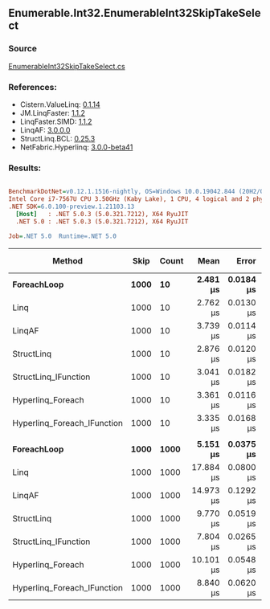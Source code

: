﻿## Enumerable.Int32.EnumerableInt32SkipTakeSelect

### Source
[EnumerableInt32SkipTakeSelect.cs](../LinqBenchmarks/Enumerable/Int32/EnumerableInt32SkipTakeSelect.cs)

### References:
- Cistern.ValueLinq: [0.1.14](https://www.nuget.org/packages/Cistern.ValueLinq/0.1.14)
- JM.LinqFaster: [1.1.2](https://www.nuget.org/packages/JM.LinqFaster/1.1.2)
- LinqFaster.SIMD: [1.1.2](https://www.nuget.org/packages/LinqFaster.SIMD/1.0.3)
- LinqAF: [3.0.0.0](https://www.nuget.org/packages/LinqAF/3.0.0.0)
- StructLinq.BCL: [0.25.3](https://www.nuget.org/packages/StructLinq.BCL/0.25.3)
- NetFabric.Hyperlinq: [3.0.0-beta41](https://www.nuget.org/packages/NetFabric.Hyperlinq/3.0.0-beta41)

### Results:
``` ini

BenchmarkDotNet=v0.12.1.1516-nightly, OS=Windows 10.0.19042.844 (20H2/October2020Update)
Intel Core i7-7567U CPU 3.50GHz (Kaby Lake), 1 CPU, 4 logical and 2 physical cores
.NET SDK=6.0.100-preview.1.21103.13
  [Host]   : .NET 5.0.3 (5.0.321.7212), X64 RyuJIT
  .NET 5.0 : .NET 5.0.3 (5.0.321.7212), X64 RyuJIT

Job=.NET 5.0  Runtime=.NET 5.0  

```
|                      Method | Skip | Count |      Mean |     Error |    StdDev | Ratio | RatioSD |  Gen 0 | Gen 1 | Gen 2 | Allocated |
|---------------------------- |----- |------ |----------:|----------:|----------:|------:|--------:|-------:|------:|------:|----------:|
|                 **ForeachLoop** | **1000** |    **10** |  **2.481 μs** | **0.0184 μs** | **0.0154 μs** |  **1.00** |    **0.00** | **0.0191** |     **-** |     **-** |      **40 B** |
|                        Linq | 1000 |    10 |  2.762 μs | 0.0130 μs | 0.0115 μs |  1.11 |    0.01 | 0.0992 |     - |     - |     208 B |
|                      LinqAF | 1000 |    10 |  3.739 μs | 0.0114 μs | 0.0095 μs |  1.51 |    0.01 | 0.0191 |     - |     - |      40 B |
|                  StructLinq | 1000 |    10 |  2.876 μs | 0.0120 μs | 0.0094 μs |  1.16 |    0.01 | 0.0610 |     - |     - |     128 B |
|        StructLinq_IFunction | 1000 |    10 |  3.041 μs | 0.0182 μs | 0.0152 μs |  1.23 |    0.01 | 0.0191 |     - |     - |      40 B |
|           Hyperlinq_Foreach | 1000 |    10 |  3.361 μs | 0.0116 μs | 0.0097 μs |  1.35 |    0.01 | 0.0191 |     - |     - |      40 B |
| Hyperlinq_Foreach_IFunction | 1000 |    10 |  3.335 μs | 0.0168 μs | 0.0149 μs |  1.34 |    0.01 | 0.0191 |     - |     - |      40 B |
|                             |      |       |           |           |           |       |         |        |       |       |           |
|                 **ForeachLoop** | **1000** |  **1000** |  **5.151 μs** | **0.0375 μs** | **0.0332 μs** |  **1.00** |    **0.00** | **0.0153** |     **-** |     **-** |      **40 B** |
|                        Linq | 1000 |  1000 | 17.884 μs | 0.0800 μs | 0.0625 μs |  3.47 |    0.03 | 0.0916 |     - |     - |     208 B |
|                      LinqAF | 1000 |  1000 | 14.973 μs | 0.1292 μs | 0.1208 μs |  2.90 |    0.03 | 0.0153 |     - |     - |      40 B |
|                  StructLinq | 1000 |  1000 |  9.770 μs | 0.0519 μs | 0.0433 μs |  1.90 |    0.01 | 0.0610 |     - |     - |     128 B |
|        StructLinq_IFunction | 1000 |  1000 |  7.804 μs | 0.0265 μs | 0.0248 μs |  1.51 |    0.01 | 0.0153 |     - |     - |      40 B |
|           Hyperlinq_Foreach | 1000 |  1000 | 10.101 μs | 0.0548 μs | 0.0486 μs |  1.96 |    0.01 | 0.0153 |     - |     - |      40 B |
| Hyperlinq_Foreach_IFunction | 1000 |  1000 |  8.840 μs | 0.0620 μs | 0.0580 μs |  1.72 |    0.02 | 0.0153 |     - |     - |      40 B |
